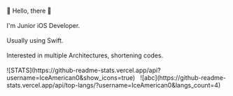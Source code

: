 </br>
👋 Hello, there 👋
</br></br>
I'm Junior iOS Developer.
</br></br>
Usually using Swift.
</br></br>
Interested in multiple Architectures, shortening codes.
</br></br>
 ![STATS](https://github-readme-stats.vercel.app/api?username=IceAmerican0&show_icons=true)&nbsp;&nbsp;
 ![abc](https://github-readme-stats.vercel.app/api/top-langs/?username=IceAmerican0&langs_count=4)
